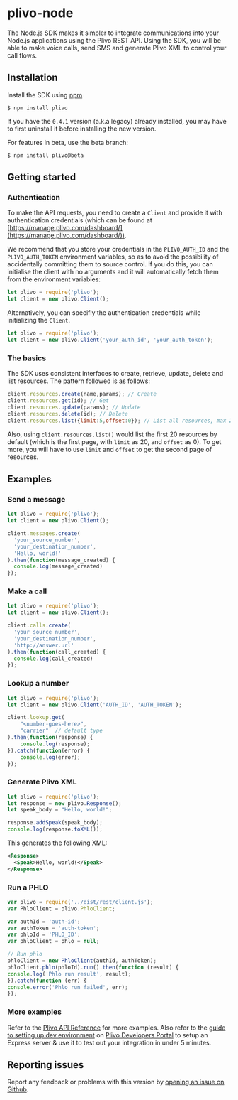 # plivo-node
The Node.js SDK makes it simpler to integrate communications into your Node.js applications using the Plivo REST API. Using the SDK, you will be able to make voice calls, send SMS and generate Plivo XML to control your call flows.

## Installation
Install the SDK using [npm](https://www.npmjs.com/package/plivo)

    $ npm install plivo

If you have the `0.4.1` version (a.k.a legacy) already installed, you may have to first uninstall it before installing the new version.

For features in beta, use the beta branch:

    $ npm install plivo@beta
    
## Getting started

### Authentication
To make the API requests, you need to create a `Client` and provide it with authentication credentials (which can be found at [https://manage.plivo.com/dashboard/](https://manage.plivo.com/dashboard/)).

We recommend that you store your credentials in the `PLIVO_AUTH_ID` and the `PLIVO_AUTH_TOKEN` environment variables, so as to avoid the possibility of accidentally committing them to source control. If you do this, you can initialise the client with no arguments and it will automatically fetch them from the environment variables:

```javascript
let plivo = require('plivo');
let client = new plivo.Client();
```
Alternatively, you can specifiy the authentication credentials while initializing the `Client`.

```javascript
let plivo = require('plivo');
let client = new plivo.Client('your_auth_id', 'your_auth_token');
```

### The basics
The SDK uses consistent interfaces to create, retrieve, update, delete and list resources. The pattern followed is as follows:

```javascript
client.resources.create(name,params); // Create
client.resources.get(id); // Get
client.resources.update(params); // Update
client.resources.delete(id); // Delete
client.resources.list({limit:5,offset:0}); // List all resources, max 20 at a time
```

Also, using `client.resources.list()` would list the first 20 resources by default (which is the first page, with `limit` as 20, and `offset` as 0). To get more, you will have to use `limit` and `offset` to get the second page of resources.

## Examples

### Send a message

```javascript
let plivo = require('plivo');
let client = new plivo.Client();

client.messages.create(
  'your_source_number',
  'your_destination_number',
  'Hello, world!'
).then(function(message_created) {
  console.log(message_created)
});

```

### Make a call

```javascript
let plivo = require('plivo');
let client = new plivo.Client();

client.calls.create(
  'your_source_number',
  'your_destination_number',
  'http://answer.url'
).then(function(call_created) {
  console.log(call_created)
});

```

### Lookup a number

```javascript
let plivo = require('plivo');
let client = new plivo.Client('AUTH_ID', 'AUTH_TOKEN');

client.lookup.get(
    "<number-goes-here>",
    "carrier"  // default type
).then(function(response) {
    console.log(response);
}).catch(function(error) {
    console.log(error);
});
```

### Generate Plivo XML

```javascript
let plivo = require('plivo');
let response = new plivo.Response();
let speak_body = "Hello, world!";

response.addSpeak(speak_body);
console.log(response.toXML());
```

This generates the following XML:

```xml
<Response>
  <Speak>Hello, world!</Speak>
</Response>
```

### Run a PHLO

```javascript
var plivo = require('../dist/rest/client.js');
var PhloClient = plivo.PhloClient;

var authId = 'auth-id';
var authToken = 'auth-token';
var phloId = 'PHLO_ID';
var phloClient = phlo = null;

// Run phlo
phloClient = new PhloClient(authId, authToken);
phloClient.phlo(phloId).run().then(function (result) {
console.log('Phlo run result', result);
}).catch(function (err) {
console.error('Phlo run failed', err);
});
```

### More examples
Refer to the [Plivo API Reference](https://api-reference.plivo.com/latest/node/introduction/overview) for more examples. Also refer to the [guide to setting up dev environment](https://developers.plivo.com/getting-started/setting-up-dev-environment/) on [Plivo Developers Portal](https://developers.plivo.com) to setup an Express server & use it to test out your integration in under 5 minutes.

## Reporting issues
Report any feedback or problems with this version by [opening an issue on Github](https://github.com/plivo/plivo-node/issues).
